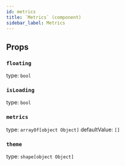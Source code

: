 ```yaml
---
id: metrics
title: `Metrics` (component)
sidebar_label: Metrics
---
```



Props
-----

### `floating`

type: `bool`


### `isLoading`

type: `bool`


### `metrics`

type: `arrayOf[object Object]`
defaultValue: `[]`


### `theme`

type: `shape[object Object]`

